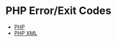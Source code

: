 PHP Error/Exit Codes
===========

* [PHP][]
* [PHP XML][]

[PHP]: https://github.com/arzzen/all-exit-error-codes/blob/master/programming-languages/php/errors.md
[PHP XML]: https://github.com/arzzen/all-exit-error-codes/blob/master/programming-languages/php/xml.md
